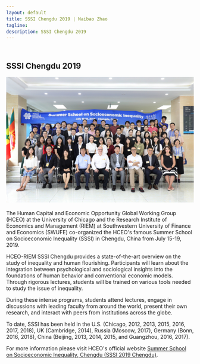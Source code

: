 ```yaml
---
layout: default
title: SSSI Chengdu 2019 | Naibao Zhao
tagline: 
description: SSSI Chengdu 2019
---
```

<!--
<div class="navbar">
    <div class="navbar-inner">
        <ul class="nav">
            <li><a href="#current">current courses</a></li>
            <li><a href="#shortcourses">short courses</a></li>
            <li><a href="#misc">misc lectures</a></li>
            <li><a href="#old">former courses</a></li>
        </ul>
    </div>
</div> -->
## <a name="instructor"></a> <br/> SSSI Chengdu 2019

<img src="SSSI20191.jpeg" align="left" style="max-width:100%; margin:0 50px 20px 0;"><br/>

The Human Capital and Economic Opportunity Global Working Group (HCEO) at the University of Chicago and the Research Institute of Economics and Management (RIEM) at Southwestern University of Finance and Economics (SWUFE) co-organized the HCEO's famous Summer School on Socioeconomic Inequality (SSSI) in Chengdu, China from July 15-19, 2019.

HCEO-RIEM SSSI Chengdu provides a state-of-the-art overview on the study of inequality and human flourishing. Participants will learn about the integration between psychological and sociological insights into the foundations of human behavior and conventional economic models. Through rigorous lectures, students will be trained on various tools needed to study the issue of inequality.

During these intense programs, students attend lectures, engage in discussions with leading faculty from around the world, present their own research, and interact with peers from institutions across the globe. 

To date, SSSI has been held in the U.S. (Chicago, 2012, 2013, 2015, 2016, 2017, 2018), UK (Cambridge, 2014), Russia (Moscow, 2017), Germany (Bonn, 2016, 2018), China (Beijing, 2013, 2014, 2015, and Guangzhou, 2016, 2017). 

For more information please visit HCEO's official website <a href="https://hceconomics.uchicago.edu/events/summer-school-socioeconomic-inequality-chengdu-sssi-2019-chengdu" target="_blank"> Summer School on Socioeconomic Inequality, Chengdu (SSSI 2019 Chengdu)</a>.
